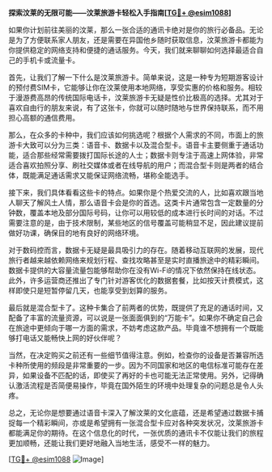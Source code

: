 **探索汶莱的无限可能——汶莱旅游卡轻松入手指南[[TG💪+ @esim1088](https://t.me/s/esim1088)]**

如果你计划前往美丽的汶莱，那么一张合适的通讯卡绝对是你的旅行必备品。无论是为了方便联系家人朋友，还是需要在异国他乡随时获取信息，汶莱旅游卡都能为你提供稳定的网络支持和便捷的通话服务。今天，我们就来聊聊如何选择最适合自己的手机卡或流量卡。

首先，让我们了解一下什么是汶莱旅游卡。简单来说，这是一种专为短期游客设计的预付费SIM卡，它能够让你在汶莱使用本地网络，享受实惠的价格和服务。相较于漫游费高昂的传统国际电话卡，汶莱旅游卡无疑是性价比极高的选择。尤其对于喜欢自由行的朋友来说，有了这张卡，你就可以随时随地与世界保持联系，而不用担心高额的通信费用。

那么，在众多的卡种中，我们应该如何挑选呢？根据个人需求的不同，市面上的旅游卡大致可以分为三类：语音卡、数据卡以及混合型卡。语音卡主要侧重于通话功能，适合那些经常需要拨打国际长途的人士；数据卡则专注于高速上网体验，非常适合喜欢拍照分享、刷社交媒体或者在线导航的用户；而混合型卡则是两者的结合体，既能满足通话需求又能保证网络流畅，堪称全能选手。

接下来，我们具体看看这些卡的特点。如果你是个热爱交流的人，比如喜欢跟当地人聊天了解风土人情，那么语音卡会是你的首选。这类卡片通常包含一定数量的分钟数，覆盖本地及部分国际号码，让你可以用较低的成本进行长时间的对话。不过需要注意的是，由于技术限制，某些地区的信号覆盖可能稍显不足，因此建议提前做好功课，确保目的地有良好的网络环境。

对于数码控而言，数据卡无疑是最具吸引力的存在。随着移动互联网的发展，现代旅行者越来越依赖网络来规划行程、查找攻略甚至是实时直播旅途中的精彩瞬间。数据卡提供的大容量流量包能够帮助你在没有Wi-Fi的情况下依然保持在线状态。此外，许多运营商还推出了专门针对游客优化的数据套餐，比如按天计费模式，这样即使只是短暂停留几天，也能享受到划算的服务。

最后就是混合型卡了。这种卡集合了前两者的优势，既提供了充足的通话时间，又配备了丰富的流量资源，可以说是一张面面俱到的“万能卡”。如果你不确定自己会在旅途中更倾向于哪一方面的需求，不妨考虑这款产品。毕竟谁不想拥有一个既能够打电话又能畅快上网的好伙伴呢？

当然，在决定购买之前还有一些细节值得注意。例如，检查你的设备是否兼容所选卡种所使用的频段是非常重要的一步。因为不同国家和地区的电信标准可能存在差异，如果设备不匹配的话，即使买了再好的卡也可能无法正常使用。另外，记得确认激活流程是否简便易操作，毕竟在国外陌生的环境中处理复杂的问题总是令人头疼。

总之，无论你是想要通过语音卡深入了解汶莱的文化底蕴，还是希望通过数据卡捕捉每一个精彩瞬间，亦或是希望拥有一张混合型卡应对各种突发状况，汶莱旅游卡都能满足你的期待。在这个信息化的时代，一张优质的通讯卡不仅能让我们的旅程更加顺畅，还能让我们更好地融入当地生活，感受不一样的魅力。

[[TG💪+ @esim1088](https://t.me/s/esim1088) ![Image](https://i.postimg.cc/4NQfJmqS/Snipaste-2025-05-13-00-14-12.png)]
